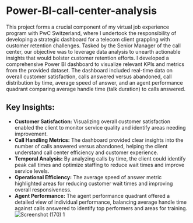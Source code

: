 # Power-BI-call-center-analysis
This project forms a crucial component of my virtual job experience program with PwC Switzerland, where I undertook the responsibility of developing a strategic dashboard for a telecom client grappling with customer retention challenges. Tasked by the Senior Manager of the call center, our objective was to leverage data analysis to unearth actionable insights that would bolster customer retention efforts.
I developed a comprehensive Power BI dashboard to visualize relevant KPIs and metrics from the provided dataset. The dashboard included real-time data on overall customer satisfaction, calls answered versus abandoned, call distribution by time, average speed of answer, and an agent performance quadrant comparing average handle time (talk duration) to calls answered.

## Key Insights:

- **Customer Satisfaction:** Visualizing overall customer satisfaction enabled the client to monitor service quality and identify areas needing improvement.
- **Call Handling Metrics:** The dashboard provided clear insights into the number of calls answered versus abandoned, helping the client understand call center efficiency and customer experience.
- **Temporal Analysis:** By analyzing calls by time, the client could identify peak call times and optimize staffing to reduce wait times and improve service levels.
- **Operational Efficiency:** The average speed of answer metric highlighted areas for reducing customer wait times and improving overall responsiveness.
- **Agent Performance:** The agent performance quadrant offered a detailed view of individual performance, balancing average handle time against calls answered to identify top performers and areas for training.
![Screenshot (170) 1](https://github.com/AbhishekSuneja/Power-BI-call-center-analysis/assets/136248049/5262bdc8-64c3-4f1b-ab4a-2eb9e0eebb9e)

